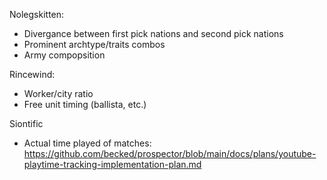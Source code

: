 

Nolegskitten:
* Divergance between first pick nations and second pick nations
* Prominent archtype/traits combos
* Army compopsition

Rincewind:
* Worker/city ratio
* Free unit timing (ballista, etc.)

Siontific
* Actual time played of matches: https://github.com/becked/prospector/blob/main/docs/plans/youtube-playtime-tracking-implementation-plan.md 

